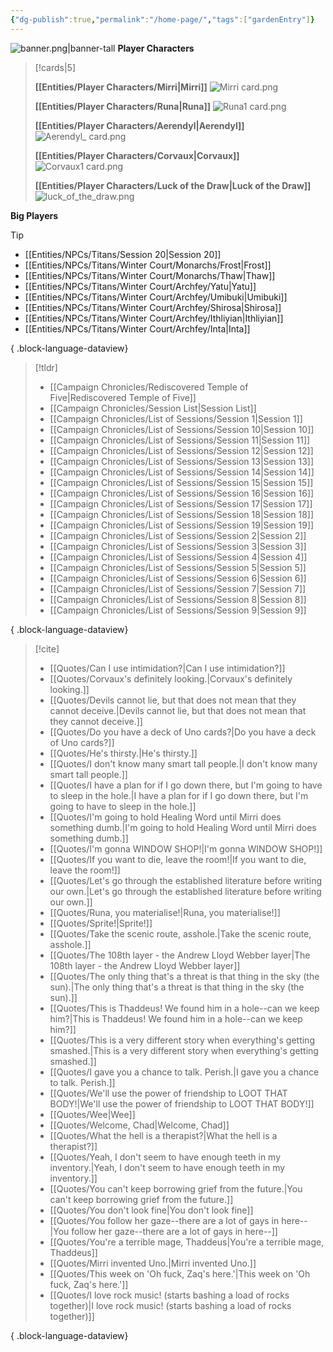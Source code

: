 ```yaml
---
{"dg-publish":true,"permalink":"/home-page/","tags":["gardenEntry"]}
---
```


![banner.png|banner-tall](/img/user/Images/banner.png)
**Player Characters**
> [!cards|5]
> 
> **[[Entities/Player Characters/Mirri\|Mirri]]**
> ![Mirri card.png](/img/user/Images/Creatures/Mirri%20card.png)
> 
> **[[Entities/Player Characters/Runa\|Runa]]**
> ![Runa1 card.png](/img/user/Images/Creatures/Runa1%20card.png)
> 
> **[[Entities/Player Characters/Aerendyl\|Aerendyl]]**
> ![Aerendyl_ card.png](/img/user/Images/Creatures/Aerendyl_%20card.png)
> 
> **[[Entities/Player Characters/Corvaux\|Corvaux]]**
> ![Corvaux1 card.png](/img/user/Images/Creatures/Corvaux1%20card.png)
> 
> **[[Entities/Player Characters/Luck of the Draw\|Luck of the Draw]]**
> ![luck_of_the_draw.png](/img/user/Images/Creatures/luck_of_the_draw.png)


**Big Players**
> [!tip]
>  - [[Entities/NPCs/Titans/Session 20\|Session 20]]
> - [[Entities/NPCs/Titans/Winter Court/Monarchs/Frost\|Frost]]
> - [[Entities/NPCs/Titans/Winter Court/Monarchs/Thaw\|Thaw]]
> - [[Entities/NPCs/Titans/Winter Court/Archfey/Yatu\|Yatu]]
> - [[Entities/NPCs/Titans/Winter Court/Archfey/Umibuki\|Umibuki]]
> - [[Entities/NPCs/Titans/Winter Court/Archfey/Shirosa\|Shirosa]]
> - [[Entities/NPCs/Titans/Winter Court/Archfey/Ithliyian\|Ithliyian]]
> - [[Entities/NPCs/Titans/Winter Court/Archfey/Inta\|Inta]]
> 
{ .block-language-dataview}


> [!tldr]
>  - [[Campaign Chronicles/Rediscovered Temple of Five\|Rediscovered Temple of Five]]
> - [[Campaign Chronicles/Session List\|Session List]]
> - [[Campaign Chronicles/List of Sessions/Session 1\|Session 1]]
> - [[Campaign Chronicles/List of Sessions/Session 10\|Session 10]]
> - [[Campaign Chronicles/List of Sessions/Session 11\|Session 11]]
> - [[Campaign Chronicles/List of Sessions/Session 12\|Session 12]]
> - [[Campaign Chronicles/List of Sessions/Session 13\|Session 13]]
> - [[Campaign Chronicles/List of Sessions/Session 14\|Session 14]]
> - [[Campaign Chronicles/List of Sessions/Session 15\|Session 15]]
> - [[Campaign Chronicles/List of Sessions/Session 16\|Session 16]]
> - [[Campaign Chronicles/List of Sessions/Session 17\|Session 17]]
> - [[Campaign Chronicles/List of Sessions/Session 18\|Session 18]]
> - [[Campaign Chronicles/List of Sessions/Session 19\|Session 19]]
> - [[Campaign Chronicles/List of Sessions/Session 2\|Session 2]]
> - [[Campaign Chronicles/List of Sessions/Session 3\|Session 3]]
> - [[Campaign Chronicles/List of Sessions/Session 4\|Session 4]]
> - [[Campaign Chronicles/List of Sessions/Session 5\|Session 5]]
> - [[Campaign Chronicles/List of Sessions/Session 6\|Session 6]]
> - [[Campaign Chronicles/List of Sessions/Session 7\|Session 7]]
> - [[Campaign Chronicles/List of Sessions/Session 8\|Session 8]]
> - [[Campaign Chronicles/List of Sessions/Session 9\|Session 9]]
> 
{ .block-language-dataview}

> [!cite]
>  - [[Quotes/Can I use intimidation?\|Can I use intimidation?]]
> - [[Quotes/Corvaux's definitely looking.\|Corvaux's definitely looking.]]
> - [[Quotes/Devils cannot lie, but that does not mean that they cannot deceive.\|Devils cannot lie, but that does not mean that they cannot deceive.]]
> - [[Quotes/Do you have a deck of Uno cards?\|Do you have a deck of Uno cards?]]
> - [[Quotes/He's thirsty.\|He's thirsty.]]
> - [[Quotes/I don't know many smart tall people.\|I don't know many smart tall people.]]
> - [[Quotes/I have a plan for if I go down there, but I'm going to have to sleep in the hole.\|I have a plan for if I go down there, but I'm going to have to sleep in the hole.]]
> - [[Quotes/I'm going to hold Healing Word until Mirri does something dumb.\|I'm going to hold Healing Word until Mirri does something dumb.]]
> - [[Quotes/I'm gonna WINDOW SHOP!\|I'm gonna WINDOW SHOP!]]
> - [[Quotes/If you want to die, leave the room!\|If you want to die, leave the room!]]
> - [[Quotes/Let's go through the established literature before writing our own.\|Let's go through the established literature before writing our own.]]
> - [[Quotes/Runa, you materialise!\|Runa, you materialise!]]
> - [[Quotes/Sprite!\|Sprite!]]
> - [[Quotes/Take the scenic route, asshole.\|Take the scenic route, asshole.]]
> - [[Quotes/The 108th layer - the Andrew Lloyd Webber layer\|The 108th layer - the Andrew Lloyd Webber layer]]
> - [[Quotes/The only thing that's a threat is that thing in the sky (the sun).\|The only thing that's a threat is that thing in the sky (the sun).]]
> - [[Quotes/This is Thaddeus! We found him in a hole--can we keep him?\|This is Thaddeus! We found him in a hole--can we keep him?]]
> - [[Quotes/This is a very different story when everything's getting smashed.\|This is a very different story when everything's getting smashed.]]
> - [[Quotes/I gave you a chance to talk. Perish.\|I gave you a chance to talk. Perish.]]
> - [[Quotes/We'll use the power of friendship to LOOT THAT BODY!\|We'll use the power of friendship to LOOT THAT BODY!]]
> - [[Quotes/Wee\|Wee]]
> - [[Quotes/Welcome, Chad\|Welcome, Chad]]
> - [[Quotes/What the hell is a therapist?\|What the hell is a therapist?]]
> - [[Quotes/Yeah, I don't seem to have enough teeth in my inventory.\|Yeah, I don't seem to have enough teeth in my inventory.]]
> - [[Quotes/You can't keep borrowing grief from the future.\|You can't keep borrowing grief from the future.]]
> - [[Quotes/You don't look fine\|You don't look fine]]
> - [[Quotes/You follow her gaze--there are a lot of gays in here--\|You follow her gaze--there are a lot of gays in here--]]
> - [[Quotes/You're a terrible mage, Thaddeus\|You're a terrible mage, Thaddeus]]
> - [[Quotes/Mirri invented Uno.\|Mirri invented Uno.]]
> - [[Quotes/This week on 'Oh fuck, Zaq's here.'\|This week on 'Oh fuck, Zaq's here.']]
> - [[Quotes/I love rock music! (starts bashing a load of rocks together)\|I love rock music! (starts bashing a load of rocks together)]]
> 
{ .block-language-dataview}

